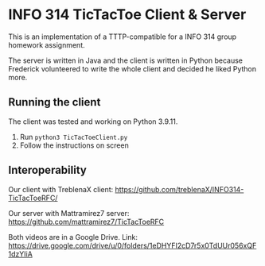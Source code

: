 # INFO 314 TicTacToe Client & Server
This is an implementation of a TTTP-compatible for a INFO 314 group homework assignment.

The server is written in Java and the client is written in Python because Frederick volunteered to write the whole client and decided he liked Python more.

## Running the client
The client was tested and working on Python 3.9.11.
1. Run `python3 TicTacToeClient.py`
2. Follow the instructions on screen

## Interoperability
Our client with TreblenaX client: https://github.com/treblenaX/INFO314-TicTacToeRFC/

Our server with Mattramirez7 server: https://github.com/mattramirez7/TicTacToeRFC

Both videos are in a Google Drive.
Link: https://drive.google.com/drive/u/0/folders/1eDHYFI2cD7r5x0TdUUr056xQF1dzYIiA
